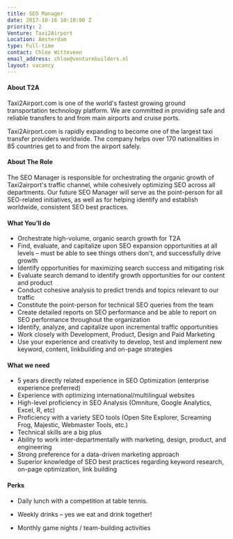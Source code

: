 ```yaml
---
title: SEO Manager
date: 2017-10-16 10:10:00 Z
priority: 2
Venture: Taxi2Airport
Location: Amsterdam
type: Full-time
contact: Chloe Witteveen
email_address: chloe@venturebuilders.nl
layout: vacancy
---
```


#### About T2A
Taxi2Airport.com is one of the world's fastest growing ground transportation technology platform. We are committed in providing safe and reliable transfers to and from main airports and cruise ports.

Taxi2Airport.com is rapidly expanding to become one of the largest taxi transfer providers worldwide. The company helps over 170 nationalities in 85 countries get to and from the airport safely.

#### About The Role
The SEO Manager is responsible for orchestrating the organic growth of Taxi2airport's traffic channel, while cohesively optimizing SEO across all departments. Our future SEO Manager will serve as the point-person for all SEO-related initiatives, as well as for helping identify and establish worldwide, consistent SEO best practices.

#### What You’ll do
*   Orchestrate high-volume, organic search growth for T2A
*   Find, evaluate, and capitalize upon SEO expansion opportunities at all levels – must be able to see things others don't, and successfully drive growth
*   Identify opportunities for maximizing search success and mitigating risk
*   Evaluate search demand to identify growth opportunities for our content and product
*   Conduct cohesive analysis to predict trends and topics relevant to our traffic
*   Constitute the point-person for technical SEO queries from the team
*   Create detailed reports on SEO performance and be able to report on SEO performance throughout the organization
*   Identify, analyze, and capitalize upon incremental traffic opportunities
*   Work closely with Development, Product, Design and Paid Marketing
*   Use your experience and creativity to develop, test and implement new keyword, content, linkbuilding and on-page strategies

#### What we need
*   5 years directly related experience in SEO Optimization (enterprise experience preferred)
*   Experience with optimizing international/multilingual websites
*   High-level proficiency in SEO Analysis (Omniture, Google Analytics, Excel, R, etc)
*   Proficiency with a variety SEO tools (Open Site Explorer, Screaming Frog, Majestic, Webmaster Tools, etc.)
*   Technical skills are a big plus
*   Ability to work inter-departmentally with marketing, design, product, and engineering
*   Strong preference for a data-driven marketing approach
*  Superior knowledge of SEO best practices regarding keyword research, on-page optimization, link building

#### Perks

* Daily lunch with a competition at table tennis.

* Weekly drinks – yes we eat and drink together!

* Monthly game nights / team-building activities